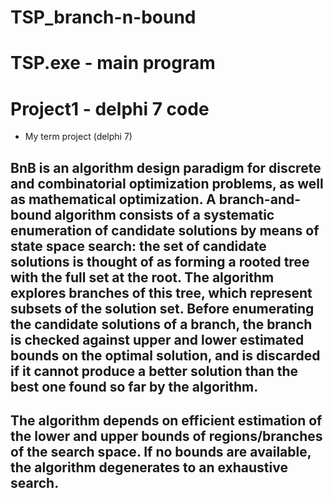 # TSP_branch-n-bound
# TSP.exe - main program
# Project1 - delphi 7 code

- My term project (delphi 7)
## BnB is an algorithm design paradigm for discrete and combinatorial optimization problems, as well as mathematical optimization. A branch-and-bound algorithm consists of a systematic enumeration of candidate solutions by means of state space search: the set of candidate solutions is thought of as forming a rooted tree with the full set at the root. The algorithm explores branches of this tree, which represent subsets of the solution set. Before enumerating the candidate solutions of a branch, the branch is checked against upper and lower estimated bounds on the optimal solution, and is discarded if it cannot produce a better solution than the best one found so far by the algorithm.

## The algorithm depends on efficient estimation of the lower and upper bounds of regions/branches of the search space. If no bounds are available, the algorithm degenerates to an exhaustive search.
